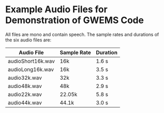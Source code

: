 # Example Audio Files for Demonstration of GWEMS Code 
All files are mono and contain speech.
The sample rates and durations of the six audio files are:

|   Audio File      |  Sample Rate |Duration|
|-------------------|--------------|--------|
| audioShort16k.wav |      16k     |  1.6 s |
| audioLong16k.wav  |      16k     |  3.5 s |
| audio32k.wav      |      32k     |  3.3 s |
| audio48k.wav      |      48k     |  2.9 s |
| audio22k.wav      |      22.05k  |  5.8 s |
| audio44k.wav      |      44.1k   |  3.0 s |
